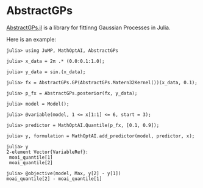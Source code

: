 # AbstractGPs

[AbstractGPs.jl](https://github.com/JuliaGaussianProcesses/AbstractGPs.jl) is a
library for fittinng Gaussian Processes in Julia.

Here is an example:

```jldoctest
julia> using JuMP, MathOptAI, AbstractGPs

julia> x_data = 2π .* (0.0:0.1:1.0);

julia> y_data = sin.(x_data);

julia> fx = AbstractGPs.GP(AbstractGPs.Matern32Kernel())(x_data, 0.1);

julia> p_fx = AbstractGPs.posterior(fx, y_data);

julia> model = Model();

julia> @variable(model, 1 <= x[1:1] <= 6, start = 3);

julia> predictor = MathOptAI.Quantile(p_fx, [0.1, 0.9]);

julia> y, formulation = MathOptAI.add_predictor(model, predictor, x);

julia> y
2-element Vector{VariableRef}:
 moai_quantile[1]
 moai_quantile[2]

julia> @objective(model, Max, y[2] - y[1])
moai_quantile[2] - moai_quantile[1]
```
